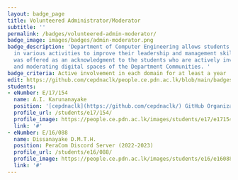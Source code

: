```yaml
---
layout: badge_page
title: Volunteered Administrator/Moderator
subtitle: ''
permalink: /badges/volunteered-admin-moderator/
badge_image: images/badges/admin-moderator.png
badge_description: 'Department of Computer Engineering allows students to participate
  in various activities to improve their leadership and management skills. This Badge
  was offered as an acknowledgment to the students who are actively involved in managing
  and moderating digital spaces of the Department Communities. '
badge_criteria: Active involvement in each domain for at least a year
edit: https://github.com/cepdnaclk/people.ce.pdn.ac.lk/blob/main/badges/volunteered-admin-moderator
students:
- eNumber: E/17/154
  name: A.I. Karunanayake
  position: '[cepdnaclk](https://github.com/cepdnaclk/) GitHub Organization (2020-2023)'
  profile_url: /students/e17/154/
  profile_image: https://people.ce.pdn.ac.lk/images/students/e17/e17154.jpg
  link: '#'
- eNumber: E/16/088
  name: Dissanayake D.M.T.H.
  position: PeraCom Discord Server (2022-2023)
  profile_url: /students/e16/088/
  profile_image: https://people.ce.pdn.ac.lk/images/students/e16/e16088.jpg
  link: '#'
---
```

